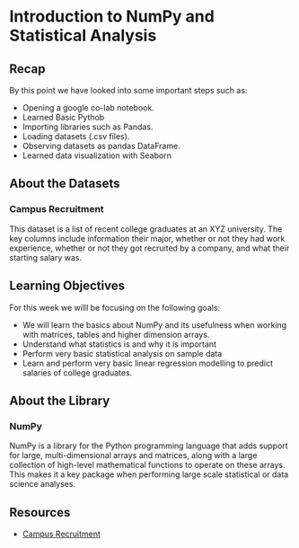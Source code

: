 # Introduction to NumPy and Statistical Analysis

## Recap
By this point we have looked into some important steps such as:
- Opening a google co-lab notebook.
- Learned Basic Pythob
- Importing libraries such as Pandas.
- Loading datasets (.csv files).
- Observing datasets as pandas DataFrame.
- Learned data visualization with Seaborn

## About the Datasets

### Campus Recruitment
This dataset is a list of recent college graduates at an XYZ university. The key columns include information their major, whether or not they had work experience, whether or not they got recruited by a company, and what their starting salary was.

## Learning Objectives
For this week we willl be focusing on the following goals:
- We will learn the basics about NumPy and its usefulness when working with matrices, tables and higher dimension arrays.
- Understand what statistics is and why it is important
- Perform very basic statistical analysis on sample data
- Learn and perform very basic linear regression modelling to predict salaries of college graduates.

## About the Library
### NumPy
NumPy is a library for the Python programming language that adds support for large, multi-dimensional arrays and matrices, along with a large collection of high-level mathematical functions to operate on these arrays. This makes it a key package when performing large scale statistical or data science analyses.

## Resources
- [Campus Recruitment](https://www.kaggle.com/benroshan/factors-affecting-campus-placement)


